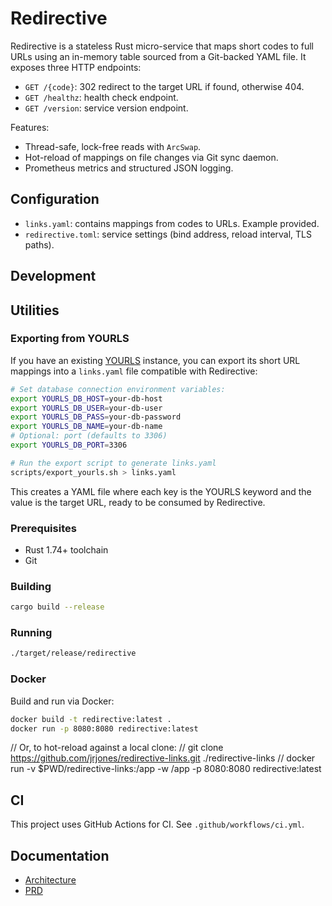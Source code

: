 # Redirective
Redirective is a stateless Rust micro-service that maps short codes to full URLs using an in-memory table sourced from a Git-backed YAML file. It exposes three HTTP endpoints:
 - `GET /{code}`: 302 redirect to the target URL if found, otherwise 404.
 - `GET /healthz`: health check endpoint.
 - `GET /version`: service version endpoint.

Features:
 - Thread-safe, lock-free reads with `ArcSwap`.
 - Hot-reload of mappings on file changes via Git sync daemon.
 - Prometheus metrics and structured JSON logging.
 
## Configuration
 - `links.yaml`: contains mappings from codes to URLs. Example provided.
 - `redirective.toml`: service settings (bind address, reload interval, TLS paths).
 
## Development
## Utilities

### Exporting from YOURLS

If you have an existing [YOURLS](https://yourls.org) instance, you can export its short URL mappings into a `links.yaml` file compatible with Redirective:

```bash
# Set database connection environment variables:
export YOURLS_DB_HOST=your-db-host
export YOURLS_DB_USER=your-db-user
export YOURLS_DB_PASS=your-db-password
export YOURLS_DB_NAME=your-db-name
# Optional: port (defaults to 3306)
export YOURLS_DB_PORT=3306

# Run the export script to generate links.yaml
scripts/export_yourls.sh > links.yaml
```

This creates a YAML file where each key is the YOURLS keyword and the value is the target URL, ready to be consumed by Redirective.
 ### Prerequisites
 - Rust 1.74+ toolchain
 - Git
 ### Building
 ```bash
 cargo build --release
 ```
 ### Running
 ```bash
 ./target/release/redirective
 ```
 ### Docker
 Build and run via Docker:
```bash
docker build -t redirective:latest .
docker run -p 8080:8080 redirective:latest
```  
// Or, to hot-reload against a local clone:
// git clone https://github.com/jrjones/redirective-links.git ./redirective-links
// docker run -v $PWD/redirective-links:/app -w /app -p 8080:8080 redirective:latest
 ## CI
 This project uses GitHub Actions for CI. See `.github/workflows/ci.yml`.
 ## Documentation
 - [Architecture](.codex/architecture.md)
 - [PRD](.codex/prd.md)
